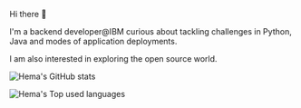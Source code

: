 Hi there 👋

I'm a backend developer@IBM curious about tackling challenges in Python, Java and modes of application deployments.

I am also interested in exploring the open source world.

![Hema's GitHub stats](https://github-readme-stats.vercel.app/api?username=Hema-Mathiyazhagan&theme=chartreuse-dark&show_icons=true)

![Hema's Top used languages](https://github-readme-stats-i270cdk5i-florianbussmann.vercel.app/api/top-langs/?username=Hema-Mathiyazhagan&custom_title=Most%20Used%20Languages&include_forks=true&theme=chartreuse-dark)
